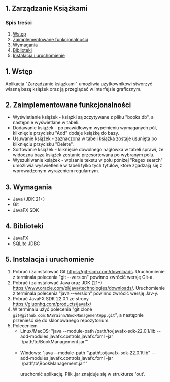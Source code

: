 ## 1. Zarządzanie Książkami


### Spis treści

1. [Wstęp](#1-wstęp)
2. [Zaimplementowane funkcjonalności](#2-zaimplementowane-funkcjonalności)
3. [Wymagania](#3-wymagania)
4. [Biblioteki](#4-biblioteki)
5. [Instalacja i uruchomienie](#5-instalacja-i-uruchomienie)

## 1. Wstęp

Aplikacja "Zarządzanie książkami" umożliwia użytkownikowi stworzyć własną bazę książek oraz ją przeglądać w interfejsie graficznym.

## 2. Zaimplementowane funkcjonalności

* Wyświetlanie książek - książki są zczytywane z pliku "books.db", a następnie wyświetlane w tabeli.
* Dodawanie książek - po prawidłowym wypełnieniu wymaganych pól, kilknięcie przycisku "Add" dodaje książkę do bazy.
* Usuwanie książek - zaznaczona w tabeli książka zostaje usunięta po kliknięciu przycisku "Delete".
* Sortowanie książek - kliknięcie dowolnego nagłówka w tabeli sprawi, że widoczna baza książek zostanie przesortowana po wybranym polu.
* Wyszukiwanie książek - wpisanie tekstu w polu poniżej "Regex search" umożliwia wyświetlenie w tabeli tylko tych tytułów, które zgadzają się z wprowadzonym wyrażeniem regularnym.

## 3. Wymagania

* Java (JDK 21+)
* Git
* JavaFX SDK

## 4. Biblioteki

* JavaFX
* SQLite JDBC

## 5. Instalacja i uruchomienie

1. Pobrać i zainstalować Git https://git-scm.com/downloads.
   Uruchomienie z terminala polecenia "git --version" powinno zwrócić wersję Git-a.
2. Pobrać i zainstalować Java oraz JDK (21+) https://www.oracle.com/pl/java/technologies/downloads/.
   Uruchomienie z terminala polecenia "java --version" powinno zwrócić wersję Jav-y.
3. Pobrać JavaFX SDK 22.0.1 ze strony https://gluonhq.com/products/javafx/
4. W terminalu użyć polecenia "git clone `git@github.com:NABrainn/BookManagementApp.git`", a następnie przenieść się do sklonowanego repozytorium.
5. Poleceniem</br>
   * Linux/MacOS: "java --module-path /path/to/javafx-sdk-22.0.1/lib --add-modules javafx.controls,javafx.fxml -jar '/path/to/BookManagement.jar'"</br></br>
   * Windows: "java --module-path "\path\to\javafx-sdk-22.0.1\lib" --add-modules javafx.controls,javafx.fxml -jar '\path\to\BookManagement.jar'" </br></br>
     uruchomić aplikację. Plik .jar znajduje się w strukturze 'out'.